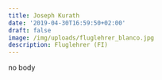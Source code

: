 ```yaml
---
title: Joseph Kurath
date: '2019-04-30T16:59:50+02:00'
draft: false
image: /img/uploads/fluglehrer_blanco.jpg
description: Fluglehrer (FI)
---
```

no body
